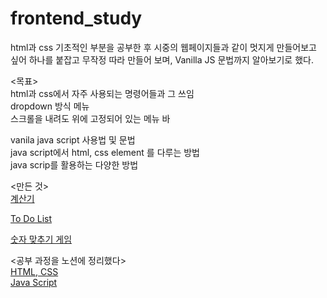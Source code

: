 # frontend_study

html과 css 기초적인 부분을 공부한 후 시중의 웹페이지들과 같이 멋지게 만들어보고 싶어 하나를 붙잡고 무작정 따라 만들어 보며, Vanilla JS 문법까지 알아보기로 했다.

<목표>   
html과 css에서 자주 사용되는 명령어들과 그 쓰임   
dropdown 방식 메뉴   
스크롤을 내려도 위에 고정되어 있는 메뉴 바   

vanila java script 사용법 및 문법   
java script에서 html, css element 를 다루는 방법   
java scrip를 활용하는 다양한 방법   


<만든 것>   
[계산기](https://turtle-hwan.github.io/frontend_study/VanilaJS%20prac/practice/calculator/)     

[To  Do List](https://turtle-hwan.github.io/frontend_study/VanilaJS%20prac/)       

[숫자 맞추기 게임](https://turtle-hwan.github.io/frontend_study/VanilaJS%20prac/practice/Assignment%208/)      
  
<공부 과정을 노션에 정리했다>   
[HTML, CSS](https://www.notion.so/html-css-js-81ab1ad78e724bf1be126b3f3046f8f4)   
[Java Script](https://www.notion.so/Java-Script-89f3758f6f74494c98a5392be6844f93#b7327c1973444e1590e83be719abfb18)   
